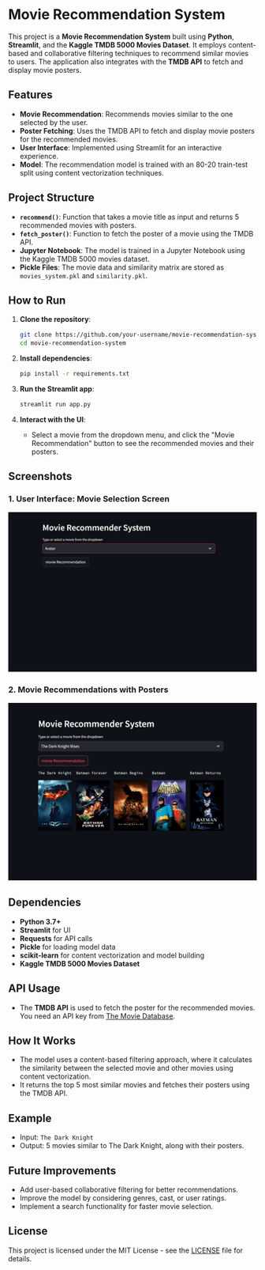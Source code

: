 
# Movie Recommendation System

This project is a **Movie Recommendation System** built using **Python**, **Streamlit**, and the **Kaggle TMDB 5000 Movies Dataset**. It employs content-based and collaborative filtering techniques to recommend similar movies to users. The application also integrates with the **TMDB API** to fetch and display movie posters.

## Features

- **Movie Recommendation**: Recommends movies similar to the one selected by the user.
- **Poster Fetching**: Uses the TMDB API to fetch and display movie posters for the recommended movies.
- **User Interface**: Implemented using Streamlit for an interactive experience.
- **Model**: The recommendation model is trained with an 80-20 train-test split using content vectorization techniques.

## Project Structure

- **`recommend()`**: Function that takes a movie title as input and returns 5 recommended movies with posters.
- **`fetch_poster()`**: Function to fetch the poster of a movie using the TMDB API.
- **Jupyter Notebook**: The model is trained in a Jupyter Notebook using the Kaggle TMDB 5000 movies dataset.
- **Pickle Files**: The movie data and similarity matrix are stored as `movies_system.pkl` and `similarity.pkl`.

## How to Run

1. **Clone the repository**:
   ```bash
   git clone https://github.com/your-username/movie-recommendation-system.git
   cd movie-recommendation-system
   ```

2. **Install dependencies**:
   ```bash
   pip install -r requirements.txt
   ```

3. **Run the Streamlit app**:
   ```bash
   streamlit run app.py
   ```

4. **Interact with the UI**:
   - Select a movie from the dropdown menu, and click the "Movie Recommendation" button to see the recommended movies and their posters.

## Screenshots

### 1. **User Interface: Movie Selection Screen**

![Movie Selection UI](https://github.com/vishal-singh22/recommand-system/blob/33f1e582d158b0cd063fd2b1525b7fe0ba088d28/select_movies.png)

### 2. **Movie Recommendations with Posters**

![Movie Recommendations](https://github.com/vishal-singh22/recommand-system/blob/33f1e582d158b0cd063fd2b1525b7fe0ba088d28/show-poster.png)

## Dependencies

- **Python 3.7+**
- **Streamlit** for UI
- **Requests** for API calls
- **Pickle** for loading model data
- **scikit-learn** for content vectorization and model building
- **Kaggle TMDB 5000 Movies Dataset**

## API Usage

- The **TMDB API** is used to fetch the poster for the recommended movies. You need an API key from [The Movie Database](https://www.themoviedb.org/).

## How It Works

- The model uses a content-based filtering approach, where it calculates the similarity between the selected movie and other movies using content vectorization.
- It returns the top 5 most similar movies and fetches their posters using the TMDB API.

## Example

- Input: `The Dark Knight`
- Output: 5 movies similar to The Dark Knight, along with their posters.

## Future Improvements

- Add user-based collaborative filtering for better recommendations.
- Improve the model by considering genres, cast, or user ratings.
- Implement a search functionality for faster movie selection.

## License

This project is licensed under the MIT License - see the [LICENSE](LICENSE) file for details.
